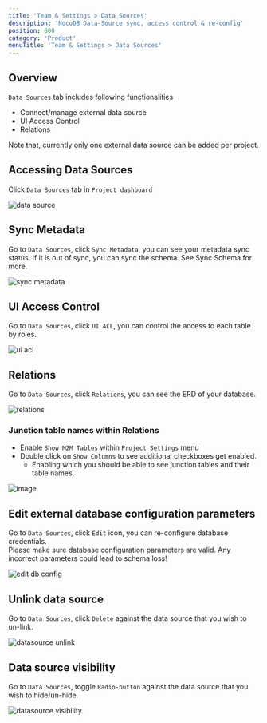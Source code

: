 ```yaml
---
title: 'Team & Settings > Data Sources'
description: 'NocoDB Data-Source sync, access control & re-config'
position: 600
category: 'Product'
menuTitle: 'Team & Settings > Data Sources'
---
```


## Overview

`Data Sources` tab includes following functionalities
- Connect/manage external data source
- UI Access Control
- Relations

Note that, currently only one external data source can be added per project.

## Accessing Data Sources

Click `Data Sources` tab in `Project dashboard`

![data source](https://github.com/nocodb/nocodb/assets/86527202/fde9de36-93cd-4b9a-adbe-48666daa009d)

## Sync Metadata

Go to `Data Sources`, click ``Sync Metadata``, you can see your metadata sync status. If it is out of sync, you can sync the schema. See <NuxtLink to="/setup-and-usages/sync-schema">Sync Schema</NuxtLink> for more.

![sync metadata](https://github.com/nocodb/nocodb/assets/86527202/2df4687f-c349-4fd5-a50c-9c6161d87795)

## UI Access Control

Go to `Data Sources`, click ``UI ACL``, you can control the access to each table by roles. 

![ui acl](https://github.com/nocodb/nocodb/assets/86527202/2368a543-b985-4adc-8650-5447bf7ee55b)


## Relations

Go to `Data Sources`, click ``Relations``, you can see the ERD of your database.

![relations](https://github.com/nocodb/nocodb/assets/86527202/c3775d27-f75d-4263-8903-dd66427de4b4)


### Junction table names within Relations

- Enable `Show M2M Tables` within `Project Settings` menu
- Double click on `Show Columns` to see additional checkboxes get enabled.
  - Enabling which you should be able to see junction tables and their table names.

![image](https://user-images.githubusercontent.com/35857179/219832436-9c1311c3-854c-4b31-9c94-8035dfba2a2b.png)

## Edit external database configuration parameters

Go to `Data Sources`, click ``Edit`` icon, you can re-configure database credentials.  
Please make sure database configuration parameters are valid. Any incorrect parameters could lead to schema loss!
  
![edit db config](https://github.com/nocodb/nocodb/assets/86527202/8a609529-e4b9-4869-95ce-90bc1b4cfe4d)

## Unlink data source

Go to `Data Sources`, click ``Delete`` against the data source that you wish to un-link.
  
![datasource unlink](https://github.com/nocodb/nocodb/assets/86527202/39ba34d9-9e00-4bac-996c-48c08c8fc049)

  
## Data source visibility

Go to `Data Sources`, toggle ``Radio-button`` against the data source that you wish to hide/un-hide.
  
![datasource visibility](https://github.com/nocodb/nocodb/assets/86527202/d7da4046-4755-484e-877c-bd80dfcbeded)
